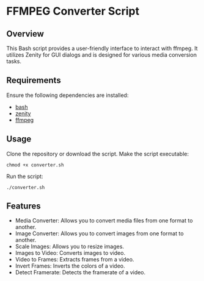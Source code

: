 # FFMPEG Converter Script

## Overview
This Bash script provides a user-friendly interface to interact with ffmpeg. It utilizes Zenity for GUI dialogs and is designed for various media conversion tasks.

## Requirements
Ensure the following dependencies are installed:

- [bash](https://www.gnu.org/software/bash/)
- [zenity](https://help.gnome.org/users/zenity/stable/)
- [ffmpeg](https://ffmpeg.org/)

## Usage
Clone the repository or download the script.
Make the script executable:

```
chmod +x converter.sh
```

Run the script:

```
./converter.sh
```

## Features
- Media Converter: Allows you to convert media files from one format to another.
- Image Converter: Allows you to convert images from one format to another.
- Scale Images: Allows you to resize images.
- Images to Video: Converts images to video.
- Video to Frames: Extracts frames from a video.
- Invert Frames: Inverts the colors of a video.
- Detect Framerate: Detects the framerate of a video.
